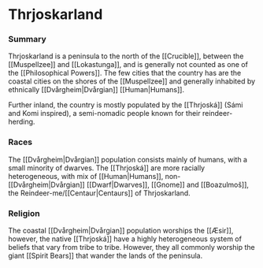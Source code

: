 # Thrjoskarland

### Summary
Thrjoskarland is a peninsula to the north of the [[Crucible]], between the [[Muspellzee]] and [[Lokastunga]], and is generally not counted as one of the [[Philosophical Powers]]. The few cities that the country has are the coastal cities on the shores of the [[Muspellzee]] and generally inhabited by ethnically [[Dvårgheim|Dvårgian]] [[Human|Humans]]. 

Further inland, the country is mostly populated by the [[Thrjoská]] (Sámi and Komi inspired), a semi-nomadic people known for their reindeer-herding.

### Races 
The [[Dvårgheim|Dvårgian]] population consists mainly of humans, with a small minority of dwarves. The [[Thrjoská]] are more racially heterogeneous, with mix of [[Human|Humans]], non-[[Dvårgheim|Dvårgian]] [[Dwarf|Dwarves]], [[Gnome]] and [[Boazulmoš]], the Reindeer-me/[[Centaur|Centaurs]] of Thrjoskarland.

### Religion
The coastal [[Dvårgheim|Dvårgian]] population worships the [[Æsir]], however, the native [[Thrjoská]] have a highly heterogeneous system of beliefs that vary from tribe to tribe. However, they all commonly worship the giant [[Spirit Bears]] that wander the lands of the peninsula.